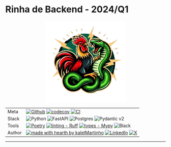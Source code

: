 # Rinha de Backend - 2024/Q1

<div align="center">

<img src="https://github.com/kalelmartinho/rinha-backend-2024-q1-fastapi/blob/master/docs/assets/rinhapy.png" alt="Logo Rinha de Backend Python" width="256" role="img">


| | |
| --- | --- |
| Meta | [![Github](https://img.shields.io/badge/reposit%C3%B3rio%20-%23121011.svg?style=flat&logo=github&logoColor=white)](https://github.com/kalelmartinho/rinha-backend-2024-q1-fastapi) [![codecov](https://codecov.io/gh/kalelmartinho/rinha-backend-2024-q1-fastapi/graph/badge.svg?token=JMoe966pXm)](https://codecov.io/gh/kalelmartinho/rinha-backend-2024-q1-fastapi) [![CI](https://github.com/kalelmartinho/rinha-backend-2024-q1-fastapi/actions/workflows/testes-rinha.yml/badge.svg)](https://github.com/kalelmartinho/rinha-backend-2024-q1-fastapi/actions/workflows/testes-rinha.yml) |
| Stack | ![Python](https://img.shields.io/badge/python-3670A0?style=flat&logo=python&logoColor=ffdd54) ![FastAPI](https://img.shields.io/badge/FastAPI-005571?style=flat&logo=fastapi) ![Postgres](https://img.shields.io/badge/postgres-%23316192.svg?style=flat&logo=postgresql&logoColor=white) ![Pydantic v2](https://img.shields.io/endpoint?url=https://raw.githubusercontent.com/pydantic/pydantic/main/docs/badge/v2.json) |
| Tools | [![Poetry](https://img.shields.io/endpoint?url=https://python-poetry.org/badge/v0.json)](https://python-poetry.org/) [![linting - Ruff](https://img.shields.io/endpoint?url=https://raw.githubusercontent.com/astral-sh/ruff/main/assets/badge/v2.json)](https://github.com/astral-sh/ruff) [![types - Mypy](https://img.shields.io/badge/types-Mypy-blue.svg)](https://github.com/python/mypy) ![Black](https://img.shields.io/badge/code%20style-black-black?style=flat) |
| Author | [![made with hearth by kalelMartinho](https://img.shields.io/badge/made%20with%20%E2%99%A5%20by-kalelMartinho-ff1414.svg?style=flat)](https://github.com/kalelmartinho) [![LinkedIn](https://img.shields.io/badge/linkedin-%230077B5.svg?style=flat&logo=linkedin&logoColor=white)](https://www.linkedin.com/in/kalelmartinho/) [![X](https://img.shields.io/badge/X-%23000000.svg?style=flat&logo=X&logoColor=white)](https://x.com/kalelmartinho/)

</div>

-----

